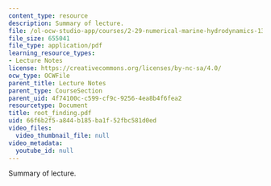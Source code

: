 ```yaml
---
content_type: resource
description: Summary of lecture.
file: /ol-ocw-studio-app/courses/2-29-numerical-marine-hydrodynamics-13-024-spring-2003/66f6b2f5a844b185ba1f52fbc581d0ed_root_finding.pdf
file_size: 655041
file_type: application/pdf
learning_resource_types:
- Lecture Notes
license: https://creativecommons.org/licenses/by-nc-sa/4.0/
ocw_type: OCWFile
parent_title: Lecture Notes
parent_type: CourseSection
parent_uid: 4f74100c-c599-cf9c-9256-4ea8b4f6fea2
resourcetype: Document
title: root_finding.pdf
uid: 66f6b2f5-a844-b185-ba1f-52fbc581d0ed
video_files:
  video_thumbnail_file: null
video_metadata:
  youtube_id: null
---
```

Summary of lecture.